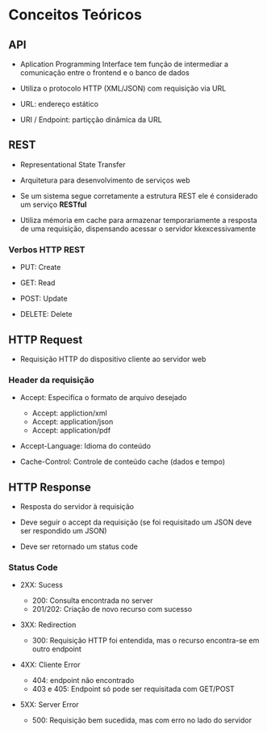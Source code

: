 # Conceitos Teóricos

## API

- Aplication Programming Interface tem função de intermediar a comunicação entre o frontend e o banco de dados 

- Utiliza o protocolo HTTP (XML/JSON) com requisição via URL

- URL: endereço estático

- URI / Endpoint: partiçção dinâmica da URL

## REST

- Representational State Transfer

- Arquitetura para desenvolvimento de serviços web

- Se um sistema segue corretamente a estrutura REST ele é considerado um serviço **RESTful**

- Utiliza mémoria em cache para armazenar temporariamente a resposta de uma requisição, dispensando acessar o servidor kkexcessivamente

### Verbos HTTP REST

- PUT: Create

- GET: Read

- POST: Update

- DELETE: Delete

## HTTP Request

- Requisição HTTP do dispositivo cliente ao servidor web

### Header da requisição

- Accept: Especifíca o formato de arquivo desejado
    - Accept: appliction/xml
    - Accept: application/json
    - Accept: application/pdf

- Accept-Language: Idioma do conteúdo

- Cache-Control: Controle de conteúdo cache (dados e tempo)

## HTTP Response

- Resposta do servidor à requisição

- Deve seguir o accept da requisição (se foi requisitado um JSON deve ser respondido um JSON)

- Deve ser retornado um status code

### Status Code

- 2XX: Sucess
    - 200: Consulta encontrada no server
    - 201/202: Criação de novo recurso com sucesso

- 3XX: Redirection
    - 300: Requisição HTTP foi entendida, mas o recurso encontra-se em outro endpoint

- 4XX: Cliente Error
    - 404: endpoint não encontrado
    - 403 e 405: Endpoint só pode ser requisitada com GET/POST

- 5XX: Server Error
    - 500: Requisição bem sucedida, mas com erro no lado do servidor

